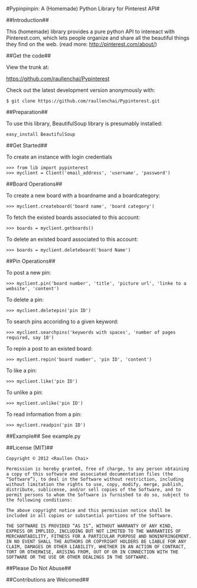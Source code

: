 #Pypinpinpin: A (Homemade) Python Library for Pinterest API#

##Introduction##

This (homemade) library provides a pure python API to intereact with Pinterest.com, which lets people organize and share all the beautiful things they find on the web. (read more: http://pinterest.com/about/)

##Get the code##

View the trunk at:

https://github.com/raullenchai/Pypinterest


Check out the latest development version anonymously with:

    $ git clone https://github.com/raullenchai/Pypinterest.git


##Preparation##

To use this library, BeautifulSoup library is presumably installed:

    easy_install BeautifulSoup

##Get Started##

To create an instance with login credentials

    >>> from lib import pypinterest
    >>> myclient = Client('email_address', 'username', 'password')

##Board Operations##

To create a new board with a boardname and a boardcategory:

    >>> myclient.createboard('board name', 'board category')


To fetch the existed boards associated to this account:

    >>> boards = myclient.getboards()

To delete an existed board associated to this account:

    >>> boards = myclient.deleteboard('board Name')

##Pin Operations##

To post a new pin:

    >>> myclient.pin('board number', 'title', 'picture url', 'linke to a website', 'content')

To delete a pin:

    >>> myclient.deletepin('pin ID')

To search pins accoriding to a given keyword:

    >>> myclient.searchpins('keywords with spaces', 'number of pages required, say 10')

To repin a post to an existed board:

    >>> myclient.repin('board number', 'pin ID', 'content')

To like a pin:

    >>> myclient.like('pin ID')

To unlike a pin:

    >>> myclient.unlike('pin ID')

To read information from a pin:
    
    >>> myclient.readpin('pin ID')

##Example##
See example.py

##License (MIT)##

    Copyright © 2012 <Raullen Chai>

    Permission is hereby granted, free of charge, to any person obtaining a copy of this software and associated documentation files (the “Software”), to deal in the Software without restriction, including without limitation the rights to use, copy, modify, merge, publish, distribute, sublicense, and/or sell copies of the Software, and to permit persons to whom the Software is furnished to do so, subject to the following conditions:

    The above copyright notice and this permission notice shall be included in all copies or substantial portions of the Software.

    THE SOFTWARE IS PROVIDED “AS IS”, WITHOUT WARRANTY OF ANY KIND, EXPRESS OR IMPLIED, INCLUDING BUT NOT LIMITED TO THE WARRANTIES OF MERCHANTABILITY, FITNESS FOR A PARTICULAR PURPOSE AND NONINFRINGEMENT. IN NO EVENT SHALL THE AUTHORS OR COPYRIGHT HOLDERS BE LIABLE FOR ANY CLAIM, DAMAGES OR OTHER LIABILITY, WHETHER IN AN ACTION OF CONTRACT, TORT OR OTHERWISE, ARISING FROM, OUT OF OR IN CONNECTION WITH THE SOFTWARE OR THE USE OR OTHER DEALINGS IN THE SOFTWARE.


##Please Do Not Abuse##

##Contributions are Welcomed##